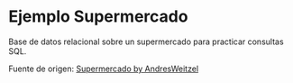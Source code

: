 # Ejemplo Supermercado

Base de datos relacional sobre un supermercado para practicar consultas SQL.

Fuente de origen: [Supermercado by AndresWeitzel](https://github.com/andresWeitzel/db_supermercado_PostgreSQL)